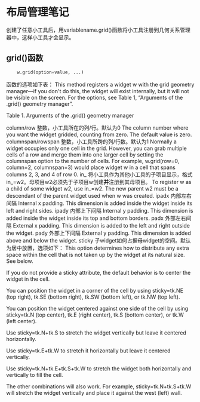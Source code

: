 # 布局管理笔记

创建了任意小工具后，用variablename.grid()函数将小工具注册到几何关系管理器中，这样小工具才会显示。

## grid()函数

```python
    w.grid(option=value, ...)
```

函数的选项如下表：
This method registers a widget w with the grid geometry manager—if you don't do this, the widget will exist internally, but it will not be visible on the screen. For the options, see Table 1, “Arguments of the .grid() geometry manager”.

Table 1. Arguments of the .grid() geometry manager

column/row
整数，小工具所在的列/行。默认为0
The column number where you want the widget gridded, counting from zero. The default value is zero.
columnspan/rowspan
整数，小工具所跨的列/行数。默认为1
Normally a widget occupies only one cell in the grid. However, you can grab multiple cells of a row and merge them into one larger cell by setting the columnspan option to the number of cells. For example, w.grid(row=0, column=2, columnspan=3) would place widget w in a cell that spans columns 2, 3, and 4 of row 0.
in_
将小工具作为其他小工具的子项目显示，格式in_=w2。母项目w2必须先于子项目w创建**并**注册到其母项目。
To register w as a child of some widget w2, use in_=w2. The new parent w2 must be a descendant of the parent widget used when w was created.
ipadx
内部左右间隔
Internal x padding. This dimension is added inside the widget inside its left and right sides.
ipady
内部上下间隔
Internal y padding. This dimension is added inside the widget inside its top and bottom borders.
padx
外部左右间隔
External x padding. This dimension is added to the left and right outside the widget.
pady
外部上下间隔
External y padding. This dimension is added above and below the widget.
sticky
子widget如何占据母widget的空间。默认为居中放置，选项如下：
This option determines how to distribute any extra space within the cell that is not taken up by the widget at its natural size. See below.

If you do not provide a sticky attribute, the default behavior is to center the widget in the cell.

You can position the widget in a corner of the cell by using sticky=tk.NE (top right), tk.SE (bottom right), tk.SW (bottom left), or tk.NW (top left).

You can position the widget centered against one side of the cell by using sticky=tk.N (top center), tk.E (right center), tk.S (bottom center), or tk.W (left center).

Use sticky=tk.N+tk.S to stretch the widget vertically but leave it centered horizontally.

Use sticky=tk.E+tk.W to stretch it horizontally but leave it centered vertically.

Use sticky=tk.N+tk.E+tk.S+tk.W to stretch the widget both horizontally and vertically to fill the cell.

The other combinations will also work. For example, sticky=tk.N+tk.S+tk.W will stretch the widget vertically and place it against the west (left) wall.
